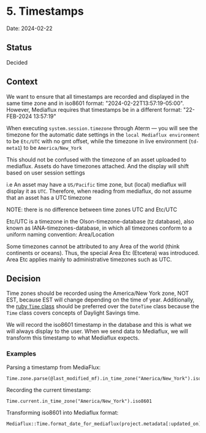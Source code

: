# 5. Timestamps

Date: 2024-02-22

## Status

Decided

## Context

We want to ensure that all timestamps are recorded and displayed in the same time zone and in iso8601 format: "2024-02-22T13:57:19-05:00". However, Mediaflux requires that timestamps be in a different format: "22-FEB-2024 13:57:19"

When executing `system.session.timezone` through Aterm — you will see the timezone for the automatic date settings in the `local Mediaflux environment` to be `Etc/UTC` with no gmt offset, while the timezone in live environment (`td-meta1`) to be `America/New_York`

This should not be confused with the timezone of an asset uploaded to mediaflux. Assets do have timezones attached. And the display will shift based on user session settings

i.e An asset may have a `US/Pacific` time zone, but (local) mediaflux will display it as `UTC`. Therefore, when reading from mediaflux, do not assume that an asset has a UTC timezone

NOTE: there is no difference between time zones UTC and Etc/UTC

Etc/UTC is a timezone in the Olson-timezone-database (tz database), also known as IANA-timezones-database, in which all timezones conform to a uniform naming convention: Area/Location

Some timezones cannot be attributed to any Area of the world (think continents or oceans). Thus, the special Area Etc (Etcetera) was introduced. Area Etc applies mainly to administrative timezones such as UTC.

## Decision

Time zones should be recorded using the America/New York zone, NOT EST, because EST will change depending on the time of year. Additionally, the [ruby `Time` class](https://ruby-doc.org/3.3.0/Time.html) should be preferred over the `DateTime` class because the `Time` class covers concepts of Daylight Savings time. 

We will record the iso8601 timestamp in the database and this is what we will always display to the user. When we send data to Mediaflux, we will transform this timestamp to what Mediaflux expects. 

### Examples

Parsing a timestamp from MediaFlux:
```
Time.zone.parse(@last_modified_mf).in_time_zone("America/New_York").iso8601
```

Recording the current timestamp:
```
Time.current.in_time_zone("America/New_York").iso8601
```

Transforming iso8601 into Mediaflux format:
```
Mediaflux::Time.format_date_for_mediaflux(project.metadata[:updated_on])
```